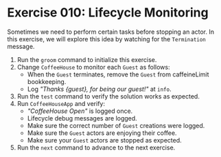 # Exercise 010: Lifecycle Monitoring

Sometimes we need to perform certain tasks before stopping an actor. In this exercise, we will explore this idea by watching for the `Termination` message.

1. Run the `groom` command to initialize this exercise.
2. Change `CoffeeHouse` to monitor each `Guest` as follows:
    - When the `Guest` terminates, remove the `Guest` from caffeineLimit bookkeeping.
    - Log *"Thanks {guest}, for being our guest!"* at `info`.
3. Run the `test` command to verify the solution works as expected.
4. Run `CoffeeHouseApp` and verify:
    - *"CoffeeHouse Open"* is logged once.
    - Lifecycle debug messages are logged.
    - Make sure the correct number of `Guest` creations were logged.
    - Make sure the `Guest` actors are enjoying their coffee.
    - Make sure your `Guest` actors are stopped as expected.
5. Run the `next` command to advance to the next exercise.
